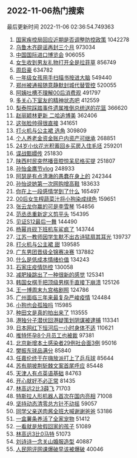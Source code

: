 ## 2022-11-06热门搜索 
最后更新时间 2022-11-06 02:36:54.749363 
1. [国家疾控局回应近期是否调整防控政策](https://s.weibo.com/weibo?q=%23%E5%9B%BD%E5%AE%B6%E7%96%BE%E6%8E%A7%E5%B1%80%E5%9B%9E%E5%BA%94%E8%BF%91%E6%9C%9F%E6%98%AF%E5%90%A6%E8%B0%83%E6%95%B4%E9%98%B2%E6%8E%A7%E6%94%BF%E7%AD%96%23&t=31&band_rank=1&Refer=top) 1042278
1. [乌鲁木齐辟谣再封三个月](https://s.weibo.com/weibo?q=%23%E4%B9%8C%E9%B2%81%E6%9C%A8%E9%BD%90%E8%BE%9F%E8%B0%A3%E5%86%8D%E5%B0%81%E4%B8%89%E4%B8%AA%E6%9C%88%23&t=31&band_rank=2&Refer=top) 973034
1. [中国国际进口博览会](https://s.weibo.com/weibo?q=%23%E4%B8%AD%E5%9B%BD%E5%9B%BD%E9%99%85%E8%BF%9B%E5%8F%A3%E5%8D%9A%E8%A7%88%E4%BC%9A%23&t=31&band_rank=3&Refer=top) 906055
1. [女生收到男友礼物打开全是拉菲草](https://s.weibo.com/weibo?q=%23%E5%A5%B3%E7%94%9F%E6%94%B6%E5%88%B0%E7%94%B7%E5%8F%8B%E7%A4%BC%E7%89%A9%E6%89%93%E5%BC%80%E5%85%A8%E6%98%AF%E6%8B%89%E8%8F%B2%E8%8D%89%23&t=31&band_rank=4&Refer=top) 856749
1. [周启豪](https://s.weibo.com/weibo?q=%E5%91%A8%E5%90%AF%E8%B1%AA&t=31&band_rank=5&Refer=top) 634782
1. [一年级女孩用手扫描书按进大脑](https://s.weibo.com/weibo?q=%23%E4%B8%80%E5%B9%B4%E7%BA%A7%E5%A5%B3%E5%AD%A9%E7%94%A8%E6%89%8B%E6%89%AB%E6%8F%8F%E4%B9%A6%E6%8C%89%E8%BF%9B%E5%A4%A7%E8%84%91%23&t=31&band_rank=9&Refer=top) 549440
1. [郑州被通报随意静默封城代替管控](https://s.weibo.com/weibo?q=%23%E9%83%91%E5%B7%9E%E8%A2%AB%E9%80%9A%E6%8A%A5%E9%9A%8F%E6%84%8F%E9%9D%99%E9%BB%98%E5%B0%81%E5%9F%8E%E4%BB%A3%E6%9B%BF%E7%AE%A1%E6%8E%A7%23&t=31&band_rank=6&Refer=top) 520055
1. [阿姨吐槽不理解00后消费观](https://s.weibo.com/weibo?q=%23%E9%98%BF%E5%A7%A8%E5%90%90%E6%A7%BD%E4%B8%8D%E7%90%86%E8%A7%A300%E5%90%8E%E6%B6%88%E8%B4%B9%E8%A7%82%23&t=31&band_rank=7&Refer=top) 491797
1. [多关心下室友的精神状态吧](https://s.weibo.com/weibo?q=%23%E5%A4%9A%E5%85%B3%E5%BF%83%E4%B8%8B%E5%AE%A4%E5%8F%8B%E7%9A%84%E7%B2%BE%E7%A5%9E%E7%8A%B6%E6%80%81%E5%90%A7%23&t=31&band_rank=8&Refer=top) 412559
1. [梨泰院踩踏事件遗属推倒总统送的花篮](https://s.weibo.com/weibo?q=%23%E6%A2%A8%E6%B3%B0%E9%99%A2%E8%B8%A9%E8%B8%8F%E4%BA%8B%E4%BB%B6%E9%81%97%E5%B1%9E%E6%8E%A8%E5%80%92%E6%80%BB%E7%BB%9F%E9%80%81%E7%9A%84%E8%8A%B1%E7%AF%AE%23&t=31&band_rank=10&Refer=top) 366620
1. [赵丽颖林更新 二哈追博美](https://s.weibo.com/weibo?q=%E8%B5%B5%E4%B8%BD%E9%A2%96%E6%9E%97%E6%9B%B4%E6%96%B0%20%E4%BA%8C%E5%93%88%E8%BF%BD%E5%8D%9A%E7%BE%8E&t=31&band_rank=11&Refer=top) 362406
1. [这张脸帅得很直接](https://s.weibo.com/weibo?q=%23%E8%BF%99%E5%BC%A0%E8%84%B8%E5%B8%85%E5%BE%97%E5%BE%88%E7%9B%B4%E6%8E%A5%23&t=31&band_rank=12&Refer=top) 341651
1. [打火机与公主裙 选角](https://s.weibo.com/weibo?q=%E6%89%93%E7%81%AB%E6%9C%BA%E4%B8%8E%E5%85%AC%E4%B8%BB%E8%A3%99%20%E9%80%89%E8%A7%92&t=31&band_rank=13&Refer=top) 309809
1. [个人养老金资金账户内资产可继承](https://s.weibo.com/weibo?q=%23%E4%B8%AA%E4%BA%BA%E5%85%BB%E8%80%81%E9%87%91%E8%B5%84%E9%87%91%E8%B4%A6%E6%88%B7%E5%86%85%E8%B5%84%E4%BA%A7%E5%8F%AF%E7%BB%A7%E6%89%BF%23&t=31&band_rank=14&Refer=top) 268851
1. [24岁小伙花光积蓄回乡买房入住毛坯](https://s.weibo.com/weibo?q=%2324%E5%B2%81%E5%B0%8F%E4%BC%99%E8%8A%B1%E5%85%89%E7%A7%AF%E8%93%84%E5%9B%9E%E4%B9%A1%E4%B9%B0%E6%88%BF%E5%85%A5%E4%BD%8F%E6%AF%9B%E5%9D%AF%23&t=31&band_rank=15&Refer=top) 259201
1. [谍战甄嬛传](https://s.weibo.com/weibo?q=%23%E8%B0%8D%E6%88%98%E7%94%84%E5%AC%9B%E4%BC%A0%23&t=31&band_rank=16&Refer=top) 251830
1. [陕西村民突然播音腔惊呆尼格买提](https://s.weibo.com/weibo?q=%23%E9%99%95%E8%A5%BF%E6%9D%91%E6%B0%91%E7%AA%81%E7%84%B6%E6%92%AD%E9%9F%B3%E8%85%94%E6%83%8A%E5%91%86%E5%B0%BC%E6%A0%BC%E4%B9%B0%E6%8F%90%23&t=31&band_rank=17&Refer=top) 251807
1. [孙怡金鹰节vlog](https://s.weibo.com/weibo?q=%23%E5%AD%99%E6%80%A1%E9%87%91%E9%B9%B0%E8%8A%82vlog%23&t=31&band_rank=18&Refer=top) 248933
1. [阿瑟是有点清澈的愚蠢在身上的](https://s.weibo.com/weibo?q=%23%E9%98%BF%E7%91%9F%E6%98%AF%E6%9C%89%E7%82%B9%E6%B8%85%E6%BE%88%E7%9A%84%E6%84%9A%E8%A0%A2%E5%9C%A8%E8%BA%AB%E4%B8%8A%E7%9A%84%23&t=31&band_rank=21&Refer=top) 242344
1. [孙怡说她第一次网购增高鞋](https://s.weibo.com/weibo?q=%23%E5%AD%99%E6%80%A1%E8%AF%B4%E5%A5%B9%E7%AC%AC%E4%B8%80%E6%AC%A1%E7%BD%91%E8%B4%AD%E5%A2%9E%E9%AB%98%E9%9E%8B%23&t=31&band_rank=11&Refer=top) 183633
1. [你在上一段感情学到了什么](https://s.weibo.com/weibo?q=%23%E4%BD%A0%E5%9C%A8%E4%B8%8A%E4%B8%80%E6%AE%B5%E6%84%9F%E6%83%85%E5%AD%A6%E5%88%B0%E4%BA%86%E4%BB%80%E4%B9%88%23&t=31&band_rank=19&Refer=top) 165497
1. [00后女生榨蔬菜汁将小狗染成绿色](https://s.weibo.com/weibo?q=%2300%E5%90%8E%E5%A5%B3%E7%94%9F%E6%A6%A8%E8%94%AC%E8%8F%9C%E6%B1%81%E5%B0%86%E5%B0%8F%E7%8B%97%E6%9F%93%E6%88%90%E7%BB%BF%E8%89%B2%23&t=31&band_rank=20&Refer=top) 159651
1. [张云龙你赢的可是李雪琴](https://s.weibo.com/weibo?q=%23%E5%BC%A0%E4%BA%91%E9%BE%99%E4%BD%A0%E8%B5%A2%E7%9A%84%E5%8F%AF%E6%98%AF%E6%9D%8E%E9%9B%AA%E7%90%B4%23&t=31&band_rank=22&Refer=top) 154856
1. [范丞丞重新定义剪平头](https://s.weibo.com/weibo?q=%23%E8%8C%83%E4%B8%9E%E4%B8%9E%E9%87%8D%E6%96%B0%E5%AE%9A%E4%B9%89%E5%89%AA%E5%B9%B3%E5%A4%B4%23&t=31&band_rank=23&Refer=top) 154395
1. [见证S12最后一舞](https://s.weibo.com/weibo?q=%23%E8%A7%81%E8%AF%81S12%E6%9C%80%E5%90%8E%E4%B8%80%E8%88%9E%23&t=31&band_rank=24&Refer=top) 144490
1. [杨幂肖砚下班机车鲨疯了](https://s.weibo.com/weibo?q=%23%E6%9D%A8%E5%B9%82%E8%82%96%E7%A0%9A%E4%B8%8B%E7%8F%AD%E6%9C%BA%E8%BD%A6%E9%B2%A8%E7%96%AF%E4%BA%86%23&t=31&band_rank=31&Refer=top) 143744
1. [江苏一教师因学生默不出古诗猛扇其耳光](https://s.weibo.com/weibo?q=%23%E6%B1%9F%E8%8B%8F%E4%B8%80%E6%95%99%E5%B8%88%E5%9B%A0%E5%AD%A6%E7%94%9F%E9%BB%98%E4%B8%8D%E5%87%BA%E5%8F%A4%E8%AF%97%E7%8C%9B%E6%89%87%E5%85%B6%E8%80%B3%E5%85%89%23&t=31&band_rank=25&Refer=top) 139737
1. [打火机与公主裙 甜](https://s.weibo.com/weibo?q=%E6%89%93%E7%81%AB%E6%9C%BA%E4%B8%8E%E5%85%AC%E4%B8%BB%E8%A3%99%20%E7%94%9C&t=31&band_rank=26&Refer=top) 139585
1. [广东男团晋级全锦赛决赛](https://s.weibo.com/weibo?q=%23%E5%B9%BF%E4%B8%9C%E7%94%B7%E5%9B%A2%E6%99%8B%E7%BA%A7%E5%85%A8%E9%94%A6%E8%B5%9B%E5%86%B3%E8%B5%9B%23&t=31&band_rank=27&Refer=top) 137882
1. [什么是低成本情绪价值](https://s.weibo.com/weibo?q=%23%E4%BB%80%E4%B9%88%E6%98%AF%E4%BD%8E%E6%88%90%E6%9C%AC%E6%83%85%E7%BB%AA%E4%BB%B7%E5%80%BC%23&t=31&band_rank=50&Refer=top) 134243
1. [石家庄疫情防控](https://s.weibo.com/weibo?q=%23%E7%9F%B3%E5%AE%B6%E5%BA%84%E7%96%AB%E6%83%85%E9%98%B2%E6%8E%A7%23&t=31&band_rank=28&Refer=top) 130058
1. [减肥操跳出了一种很新的感觉](https://s.weibo.com/weibo?q=%23%E5%87%8F%E8%82%A5%E6%93%8D%E8%B7%B3%E5%87%BA%E4%BA%86%E4%B8%80%E7%A7%8D%E5%BE%88%E6%96%B0%E7%9A%84%E6%84%9F%E8%A7%89%23&t=31&band_rank=30&Refer=top) 125341
1. [韩国女棋手把顶级男棋手直接下崩溃](https://s.weibo.com/weibo?q=%23%E9%9F%A9%E5%9B%BD%E5%A5%B3%E6%A3%8B%E6%89%8B%E6%8A%8A%E9%A1%B6%E7%BA%A7%E7%94%B7%E6%A3%8B%E6%89%8B%E7%9B%B4%E6%8E%A5%E4%B8%8B%E5%B4%A9%E6%BA%83%23&t=31&band_rank=29&Refer=top) 125126
1. [王一博周末九宫格剧照](https://s.weibo.com/weibo?q=%23%E7%8E%8B%E4%B8%80%E5%8D%9A%E5%91%A8%E6%9C%AB%E4%B9%9D%E5%AE%AB%E6%A0%BC%E5%89%A7%E7%85%A7%23&t=31&band_rank=32&Refer=top) 124786
1. [广州面临三年来最复杂严峻疫情](https://s.weibo.com/weibo?q=%23%E5%B9%BF%E5%B7%9E%E9%9D%A2%E4%B8%B4%E4%B8%89%E5%B9%B4%E6%9D%A5%E6%9C%80%E5%A4%8D%E6%9D%82%E4%B8%A5%E5%B3%BB%E7%96%AB%E6%83%85%23&t=31&band_rank=33&Refer=top) 124484
1. [小狗也会孤独吗](https://s.weibo.com/weibo?q=%23%E5%B0%8F%E7%8B%97%E4%B9%9F%E4%BC%9A%E5%AD%A4%E7%8B%AC%E5%90%97%23&t=31&band_rank=34&Refer=top) 115985
1. [种田文是真的拍出来了](https://s.weibo.com/weibo?q=%23%E7%A7%8D%E7%94%B0%E6%96%87%E6%98%AF%E7%9C%9F%E7%9A%84%E6%8B%8D%E5%87%BA%E6%9D%A5%E4%BA%86%23&t=31&band_rank=35&Refer=top) 113555
1. [港独分子潜伏回港疑策划阴谋被逮捕](https://s.weibo.com/weibo?q=%23%E6%B8%AF%E7%8B%AC%E5%88%86%E5%AD%90%E6%BD%9C%E4%BC%8F%E5%9B%9E%E6%B8%AF%E7%96%91%E7%AD%96%E5%88%92%E9%98%B4%E8%B0%8B%E8%A2%AB%E9%80%AE%E6%8D%95%23&t=31&band_rank=36&Refer=top) 113341
1. [日本网红下恒河后一小时身体不适](https://s.weibo.com/weibo?q=%23%E6%97%A5%E6%9C%AC%E7%BD%91%E7%BA%A2%E4%B8%8B%E6%81%92%E6%B2%B3%E5%90%8E%E4%B8%80%E5%B0%8F%E6%97%B6%E8%BA%AB%E4%BD%93%E4%B8%8D%E9%80%82%23&t=31&band_rank=37&Refer=top) 110621
1. [推特怀孕8个月员工也被裁](https://s.weibo.com/weibo?q=%23%E6%8E%A8%E7%89%B9%E6%80%80%E5%AD%958%E4%B8%AA%E6%9C%88%E5%91%98%E5%B7%A5%E4%B9%9F%E8%A2%AB%E8%A3%81%23&t=31&band_rank=38&Refer=top) 97381
1. [北京新增本土感染者29例社会面3例](https://s.weibo.com/weibo?q=%23%E5%8C%97%E4%BA%AC%E6%96%B0%E5%A2%9E%E6%9C%AC%E5%9C%9F%E6%84%9F%E6%9F%93%E8%80%8529%E4%BE%8B%E7%A4%BE%E4%BC%9A%E9%9D%A23%E4%BE%8B%23&t=31&band_rank=39&Refer=top) 95016
1. [樊振东球品满分](https://s.weibo.com/weibo?q=%23%E6%A8%8A%E6%8C%AF%E4%B8%9C%E7%90%83%E5%93%81%E6%BB%A1%E5%88%86%23&t=31&band_rank=40&Refer=top) 85840
1. [任嘉伦终于在嗨放派打上了乒乓球](https://s.weibo.com/weibo?q=%23%E4%BB%BB%E5%98%89%E4%BC%A6%E7%BB%88%E4%BA%8E%E5%9C%A8%E5%97%A8%E6%94%BE%E6%B4%BE%E6%89%93%E4%B8%8A%E4%BA%86%E4%B9%92%E4%B9%93%E7%90%83%23&t=31&band_rank=41&Refer=top) 85644
1. [苏有朋披荆斩棘文案首尾呼应](https://s.weibo.com/weibo?q=%23%E8%8B%8F%E6%9C%89%E6%9C%8B%E6%8A%AB%E8%8D%86%E6%96%A9%E6%A3%98%E6%96%87%E6%A1%88%E9%A6%96%E5%B0%BE%E5%91%BC%E5%BA%94%23&t=31&band_rank=42&Refer=top) 85448
1. [天津人有点英语基础](https://s.weibo.com/weibo?q=%23%E5%A4%A9%E6%B4%A5%E4%BA%BA%E6%9C%89%E7%82%B9%E8%8B%B1%E8%AF%AD%E5%9F%BA%E7%A1%80%23&t=31&band_rank=43&Refer=top) 84763
1. [开心就好不必正常](https://s.weibo.com/weibo?q=%23%E5%BC%80%E5%BF%83%E5%B0%B1%E5%A5%BD%E4%B8%8D%E5%BF%85%E6%AD%A3%E5%B8%B8%23&t=31&band_rank=44&Refer=top) 81435
1. [林高远2比3薛飞](https://s.weibo.com/weibo?q=%23%E6%9E%97%E9%AB%98%E8%BF%9C2%E6%AF%943%E8%96%9B%E9%A3%9E%23&t=31&band_rank=45&Refer=top) 71703
1. [特斯拉人形机器人首次在国内亮相](https://s.weibo.com/weibo?q=%23%E7%89%B9%E6%96%AF%E6%8B%89%E4%BA%BA%E5%BD%A2%E6%9C%BA%E5%99%A8%E4%BA%BA%E9%A6%96%E6%AC%A1%E5%9C%A8%E5%9B%BD%E5%86%85%E4%BA%AE%E7%9B%B8%23&t=31&band_rank=46&Refer=top) 71008
1. [坚持动态清零总方针不动摇](https://s.weibo.com/weibo?q=%23%E5%9D%9A%E6%8C%81%E5%8A%A8%E6%80%81%E6%B8%85%E9%9B%B6%E6%80%BB%E6%96%B9%E9%92%88%E4%B8%8D%E5%8A%A8%E6%91%87%23&t=31&band_rank=46&Refer=top) 59057
1. [同学父亲送肉酱全班大喊谢谢爸爸](https://s.weibo.com/weibo?q=%23%E5%90%8C%E5%AD%A6%E7%88%B6%E4%BA%B2%E9%80%81%E8%82%89%E9%85%B1%E5%85%A8%E7%8F%AD%E5%A4%A7%E5%96%8A%E8%B0%A2%E8%B0%A2%E7%88%B8%E7%88%B8%23&t=31&band_rank=47&Refer=top) 53186
1. [一盒薯条养活了全家宠物](https://s.weibo.com/weibo?q=%23%E4%B8%80%E7%9B%92%E8%96%AF%E6%9D%A1%E5%85%BB%E6%B4%BB%E4%BA%86%E5%85%A8%E5%AE%B6%E5%AE%A0%E7%89%A9%23&t=31&band_rank=48&Refer=top) 51412
1. [一看就是放假回家的孩子](https://s.weibo.com/weibo?q=%23%E4%B8%80%E7%9C%8B%E5%B0%B1%E6%98%AF%E6%94%BE%E5%81%87%E5%9B%9E%E5%AE%B6%E7%9A%84%E5%AD%A9%E5%AD%90%23&t=31&band_rank=49&Refer=top) 51089
1. [林高远3比0马特](https://s.weibo.com/weibo?q=%23%E6%9E%97%E9%AB%98%E8%BF%9C3%E6%AF%940%E9%A9%AC%E7%89%B9%23&t=31&band_rank=50&Refer=top) 51073
1. [刘诗诗一念关山婚服造型](https://s.weibo.com/weibo?q=%23%E5%88%98%E8%AF%97%E8%AF%97%E4%B8%80%E5%BF%B5%E5%85%B3%E5%B1%B1%E5%A9%9A%E6%9C%8D%E9%80%A0%E5%9E%8B%23&t=31&band_rank=49&Refer=top) 40887
1. [人民网评网课爆破早该被爆破](https://s.weibo.com/weibo?q=%23%E4%BA%BA%E6%B0%91%E7%BD%91%E8%AF%84%E7%BD%91%E8%AF%BE%E7%88%86%E7%A0%B4%E6%97%A9%E8%AF%A5%E8%A2%AB%E7%88%86%E7%A0%B4%23&t=31&band_rank=50&Refer=top) 40046
